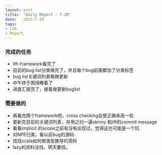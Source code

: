 ```yaml
---
layout: post
title:  "Daily Report - 7.29"
date:   2015-7-29
tags:
- Lab
- Report
---
```


### 完成的任务
* lift-framework看完了
* 目前的bug list分类做完了，并且每个bug前面都加了分类标签
* bug list关键词列表略微更新
* 中午终于困得睡着了
* 进度汇报完了，接着做更新buglist

### 需要做的
* 再看完两个framework吧，cross checking会使正确率高一些
* 更新完目前的关键词列表，并用之扫一遍skinny 和lift的commit message
* 看看implicit 的scope之前有没有出现过，觉得这也可能是一个坑
* 对NPE归类，看以前bug的源码
* 找找scala如何做类型推导的资料
* lazy的资料没找，明天要找。


